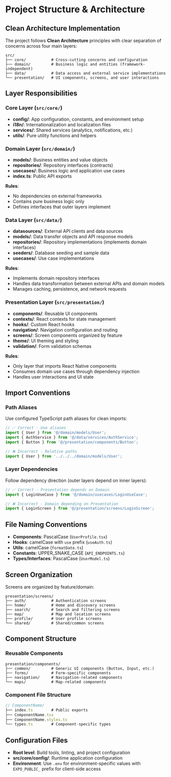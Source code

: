 # Project Structure & Architecture

## Clean Architecture Implementation

The project follows **Clean Architecture** principles with clear separation of concerns across four main layers:

```
src/
├── core/           # Cross-cutting concerns and configuration
├── domain/         # Business logic and entities (framework-independent)
├── data/           # Data access and external service implementations
└── presentation/   # UI components, screens, and user interactions
```

## Layer Responsibilities

### Core Layer (`src/core/`)
- **config/**: App configuration, constants, and environment setup
- **i18n/**: Internationalization and localization files
- **services/**: Shared services (analytics, notifications, etc.)
- **utils/**: Pure utility functions and helpers

### Domain Layer (`src/domain/`)
- **models/**: Business entities and value objects
- **repositories/**: Repository interfaces (contracts)
- **usecases/**: Business logic and application use cases
- **index.ts**: Public API exports

**Rules**: 
- No dependencies on external frameworks
- Contains pure business logic only
- Defines interfaces that outer layers implement

### Data Layer (`src/data/`)
- **datasources/**: External API clients and data sources
- **models/**: Data transfer objects and API response models
- **repositories/**: Repository implementations (implements domain interfaces)
- **seeders/**: Database seeding and sample data
- **usecases/**: Use case implementations

**Rules**:
- Implements domain repository interfaces
- Handles data transformation between external APIs and domain models
- Manages caching, persistence, and network requests

### Presentation Layer (`src/presentation/`)
- **components/**: Reusable UI components
- **contexts/**: React contexts for state management
- **hooks/**: Custom React hooks
- **navigation/**: Navigation configuration and routing
- **screens/**: Screen components organized by feature
- **theme/**: UI theming and styling
- **validation/**: Form validation schemas

**Rules**:
- Only layer that imports React Native components
- Consumes domain use cases through dependency injection
- Handles user interactions and UI state

## Import Conventions

### Path Aliases
Use configured TypeScript path aliases for clean imports:

```typescript
// ✅ Correct - Use aliases
import { User } from '@/domain/models/User';
import { AuthService } from '@/data/services/AuthService';
import { Button } from '@/presentation/components/Button';

// ❌ Incorrect - Relative paths
import { User } from '../../../domain/models/User';
```

### Layer Dependencies
Follow dependency direction (outer layers depend on inner layers):

```typescript
// ✅ Correct - Presentation depends on Domain
import { LoginUseCase } from '@/domain/usecases/LoginUseCase';

// ❌ Incorrect - Domain depending on Presentation
import { LoginScreen } from '@/presentation/screens/LoginScreen';
```

## File Naming Conventions

- **Components**: PascalCase (`UserProfile.tsx`)
- **Hooks**: camelCase with `use` prefix (`useAuth.ts`)
- **Utils**: camelCase (`formatDate.ts`)
- **Constants**: UPPER_SNAKE_CASE (`API_ENDPOINTS.ts`)
- **Types/Interfaces**: PascalCase (`UserModel.ts`)

## Screen Organization

Screens are organized by feature/domain:

```
presentation/screens/
├── auth/           # Authentication screens
├── home/           # Home and discovery screens  
├── search/         # Search and filtering screens
├── map/            # Map and location screens
├── profile/        # User profile screens
└── shared/         # Shared/common screens
```

## Component Structure

### Reusable Components
```
presentation/components/
├── common/         # Generic UI components (Button, Input, etc.)
├── forms/          # Form-specific components
├── navigation/     # Navigation-related components
└── maps/           # Map-related components
```

### Component File Structure
```typescript
// ComponentName/
├── index.ts        # Public exports
├── ComponentName.tsx
├── ComponentName.styles.ts
└── types.ts        # Component-specific types
```

## Configuration Files

- **Root level**: Build tools, linting, and project configuration
- **src/core/config/**: Runtime application configuration
- **Environment**: Use `.env` for environment-specific values with `EXPO_PUBLIC_` prefix for client-side access